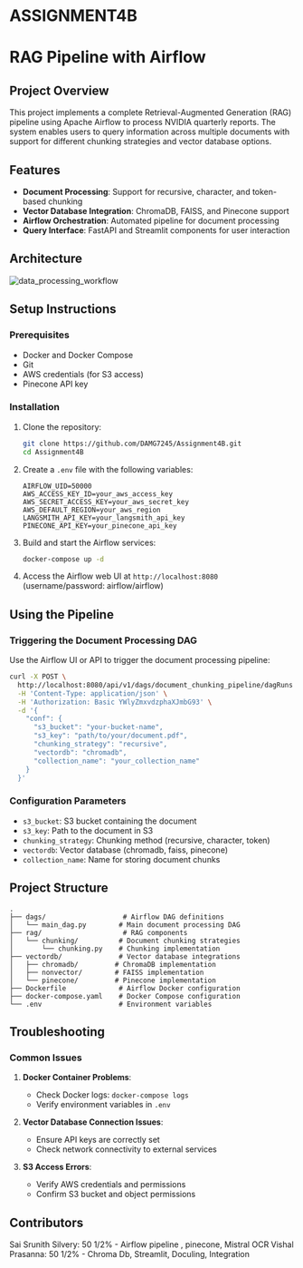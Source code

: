 # ASSIGNMENT4B
# RAG Pipeline with Airflow

## Project Overview
This project implements a complete Retrieval-Augmented Generation (RAG) pipeline using Apache Airflow to process NVIDIA quarterly reports. The system enables users to query information across multiple documents with support for different chunking strategies and vector database options.

## Features

- **Document Processing**: Support for recursive, character, and token-based chunking
- **Vector Database Integration**: ChromaDB, FAISS, and Pinecone support
- **Airflow Orchestration**: Automated pipeline for document processing
- **Query Interface**: FastAPI and Streamlit components for user interaction
## Architecture

![data_processing_workflow](https://github.com/user-attachments/assets/f483bc73-41ec-4ed0-8a37-2f91bb118430)

## Setup Instructions

### Prerequisites
- Docker and Docker Compose
- Git
- AWS credentials (for S3 access)
- Pinecone API key

### Installation

1. Clone the repository:
   ```bash
   git clone https://github.com/DAMG7245/Assignment4B.git
   cd Assignment4B
   ```

2. Create a `.env` file with the following variables:
   ```
   AIRFLOW_UID=50000
   AWS_ACCESS_KEY_ID=your_aws_access_key
   AWS_SECRET_ACCESS_KEY=your_aws_secret_key
   AWS_DEFAULT_REGION=your_aws_region
   LANGSMITH_API_KEY=your_langsmith_api_key
   PINECONE_API_KEY=your_pinecone_api_key
   ```

3. Build and start the Airflow services:
   ```bash
   docker-compose up -d
   ```

4. Access the Airflow web UI at `http://localhost:8080` (username/password: airflow/airflow)

## Using the Pipeline

### Triggering the Document Processing DAG

Use the Airflow UI or API to trigger the document processing pipeline:

```bash
curl -X POST \
  http://localhost:8080/api/v1/dags/document_chunking_pipeline/dagRuns \
  -H 'Content-Type: application/json' \
  -H 'Authorization: Basic YWlyZmxvdzphaXJmbG93' \
  -d '{
    "conf": {
      "s3_bucket": "your-bucket-name",
      "s3_key": "path/to/your/document.pdf",
      "chunking_strategy": "recursive",
      "vectordb": "chromadb",
      "collection_name": "your_collection_name"
    }
  }'
```

### Configuration Parameters
- `s3_bucket`: S3 bucket containing the document
- `s3_key`: Path to the document in S3
- `chunking_strategy`: Chunking method (recursive, character, token)
- `vectordb`: Vector database (chromadb, faiss, pinecone)
- `collection_name`: Name for storing document chunks

## Project Structure

```
.
├── dags/                   # Airflow DAG definitions
│   └── main_dag.py        # Main document processing DAG
├── rag/                    # RAG components
│   └── chunking/          # Document chunking strategies
│       └── chunking.py    # Chunking implementation
├── vectordb/              # Vector database integrations
│   ├── chromadb/         # ChromaDB implementation
│   ├── nonvector/        # FAISS implementation
│   └── pinecone/         # Pinecone implementation
├── Dockerfile             # Airflow Docker configuration
├── docker-compose.yaml    # Docker Compose configuration
└── .env                   # Environment variables
```

## Troubleshooting

### Common Issues

1. **Docker Container Problems**:
   - Check Docker logs: `docker-compose logs`
   - Verify environment variables in `.env`

2. **Vector Database Connection Issues**:
   - Ensure API keys are correctly set
   - Check network connectivity to external services

3. **S3 Access Errors**:
   - Verify AWS credentials and permissions
   - Confirm S3 bucket and object permissions

## Contributors
Sai Srunith Silvery: 50 1/2% - Airflow pipeline , pinecone, Mistral OCR
Vishal Prasanna: 50 1/2% - Chroma Db, Streamlit, Doculing, Integration
